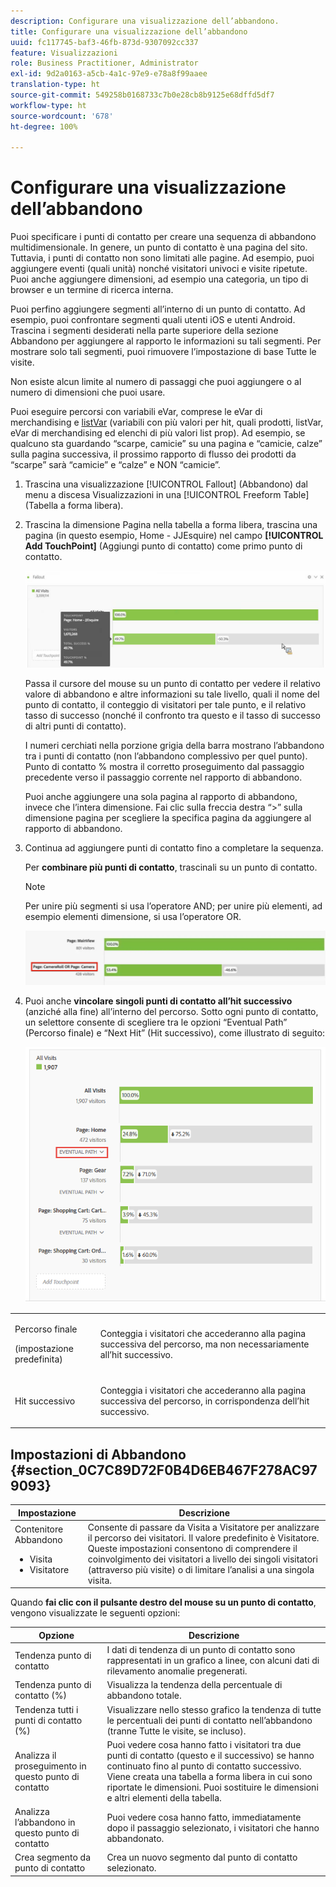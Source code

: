 ```yaml
---
description: Configurare una visualizzazione dell’abbandono.
title: Configurare una visualizzazione dell’abbandono
uuid: fc117745-baf3-46fb-873d-9307092cc337
feature: Visualizzazioni
role: Business Practitioner, Administrator
exl-id: 9d2a0163-a5cb-4a1c-97e9-e78a8f99aaee
translation-type: ht
source-git-commit: 549258b0168733c7b0e28cb8b9125e68dffd5df7
workflow-type: ht
source-wordcount: '678'
ht-degree: 100%

---
```


# Configurare una visualizzazione dell’abbandono

Puoi specificare i punti di contatto per creare una sequenza di abbandono multidimensionale. In genere, un punto di contatto è una pagina del sito. Tuttavia, i punti di contatto non sono limitati alle pagine. Ad esempio, puoi aggiungere eventi (quali unità) nonché visitatori univoci e visite ripetute. Puoi anche aggiungere dimensioni, ad esempio una categoria, un tipo di browser e un termine di ricerca interna.

Puoi perfino aggiungere segmenti all’interno di un punto di contatto. Ad esempio, puoi confrontare segmenti quali utenti iOS e utenti Android. Trascina i segmenti desiderati nella parte superiore della sezione Abbandono per aggiungere al rapporto le informazioni su tali segmenti. Per mostrare solo tali segmenti, puoi rimuovere l’impostazione di base Tutte le visite.

Non esiste alcun limite al numero di passaggi che puoi aggiungere o al numero di dimensioni che puoi usare.

Puoi eseguire percorsi con variabili eVar, comprese le eVar di merchandising e [listVar](https://docs.adobe.com/content/help/it-IT/analytics/implementation/vars/page-vars/page-variables.html) (variabili con più valori per hit, quali prodotti, listVar, eVar di merchandising ed elenchi di più valori list prop). Ad esempio, se qualcuno sta guardando “scarpe, camicie” su una pagina e “camicie, calze” sulla pagina successiva, il prossimo rapporto di flusso dei prodotti da “scarpe” sarà “camicie” e “calze” e NON “camicie”.

1. Trascina una visualizzazione [!UICONTROL Fallout] (Abbandono) dal menu a discesa Visualizzazioni in una [!UICONTROL Freeform Table] (Tabella a forma libera).

1. Trascina la dimensione Pagina nella tabella a forma libera, trascina una pagina (in questo esempio, Home - JJEsquire) nel campo **[!UICONTROL Add TouchPoint]** (Aggiungi punto di contatto) come primo punto di contatto.

   ![](assets/fallout1.png)

   Passa il cursore del mouse su un punto di contatto per vedere il relativo valore di abbandono e altre informazioni su tale livello, quali il nome del punto di contatto, il conteggio di visitatori per tale punto, e il relativo tasso di successo (nonché il confronto tra questo e il tasso di successo di altri punti di contatto).

   I numeri cerchiati nella porzione grigia della barra mostrano l’abbandono tra i punti di contatto (non l’abbandono complessivo per quel punto). Punto di contatto % mostra il corretto proseguimento dal passaggio precedente verso il passaggio corrente nel rapporto di abbandono.

   Puoi anche aggiungere una sola pagina al rapporto di abbandono, invece che l’intera dimensione. Fai clic sulla freccia destra “>” sulla dimensione pagina per scegliere la specifica pagina da aggiungere al rapporto di abbandono.

1. Continua ad aggiungere punti di contatto fino a completare la sequenza.

   Per **combinare più punti di contatto**, trascinali su un punto di contatto.

   >[!NOTE]
   >
   >Per unire più segmenti si usa l’operatore AND; per unire più elementi, ad esempio elementi dimensione, si usa l’operatore OR.

   ![](assets/multiple_obj_touchpoint.png)

1. Puoi anche **vincolare singoli punti di contatto all’hit successivo** (anziché alla fine) all’interno del percorso. Sotto ogni punto di contatto, un selettore consente di scegliere tra le opzioni “Eventual Path” (Percorso finale) e “Next Hit” (Hit successivo), come illustrato di seguito:

   ![](assets/next-hit-eventually.png)

<table id="table_A91D99D9364B41929CC5A5BC907E8985"> 
 <tbody> 
  <tr> 
   <td colname="col1"> <p>Percorso finale </p> <p>(impostazione predefinita) </p> </td> 
   <td colname="col2"> <p>Conteggia i visitatori che accederanno alla pagina successiva del percorso, ma non necessariamente all’hit successivo. </p> </td> 
  </tr> 
  <tr> 
   <td colname="col1"> <p>Hit successivo </p> </td> 
   <td colname="col2"> <p>Conteggia i visitatori che accederanno alla pagina successiva del percorso, in corrispondenza dell’hit successivo. </p> </td> 
  </tr> 
 </tbody> 
</table>

## Impostazioni di Abbandono {#section_0C7C89D72F0B4D6EB467F278AC979093}

| Impostazione | Descrizione |
|--- |--- |
| Contenitore Abbandono <ul><li>Visita</li><li>Visitatore</li></ul> | Consente di passare da Visita a Visitatore per analizzare il percorso dei visitatori. Il valore predefinito è Visitatore.  Queste impostazioni consentono di comprendere il coinvolgimento dei visitatori a livello dei singoli visitatori (attraverso più visite) o di limitare l’analisi a una singola visita. |

Quando **fai clic con il pulsante destro del mouse su un punto di contatto**, vengono visualizzate le seguenti opzioni:

| Opzione | Descrizione |
|--- |--- |
| Tendenza punto di contatto | I dati di tendenza di un punto di contatto sono rappresentati in un grafico a linee, con alcuni dati di rilevamento anomalie pregenerati. |
| Tendenza punto di contatto (%) | Visualizza la tendenza della percentuale di abbandono totale. |
| Tendenza tutti i punti di contatto (%) | Visualizzare nello stesso grafico la tendenza di tutte le percentuali dei punti di contatto nell’abbandono (tranne Tutte le visite, se incluso). |
| Analizza il proseguimento in questo punto di contatto | Puoi vedere cosa hanno fatto i visitatori tra due punti di contatto (questo e il successivo) se hanno continuato fino al punto di contatto successivo. Viene creata una tabella a forma libera in cui sono riportate le dimensioni. Puoi sostituire le dimensioni e altri elementi della tabella. |
| Analizza l’abbandono in questo punto di contatto | Puoi vedere cosa hanno fatto, immediatamente dopo il passaggio selezionato, i visitatori che hanno abbandonato. |
| Crea segmento da punto di contatto | Crea un nuovo segmento dal punto di contatto selezionato. |
